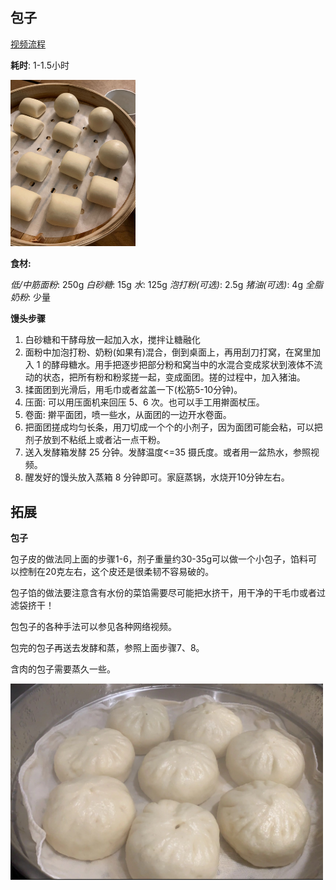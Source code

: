 ## 包子

[视频流程](https://www.bilibili.com/video/BV1zC4y1A7LQ/?spm_id_from=333.999.0.0&vd_source=4838898a071fbf1c0e1abc180bd96552)

**耗时**: 1-1.5小时

<img src="img/raw.jpg" alt="面粉" width="200"/>

**食材:**

*低/中筋面粉*: 250g
*白砂糖*: 15g
*水*: 125g
*泡打粉(可选)*: 2.5g
*猪油(可选)*: 4g
*全脂奶粉*: 少量

**馒头步骤**
1. 白砂糖和干酵母放一起加入水，搅拌让糖融化
2. 面粉中加泡打粉、奶粉(如果有)混合，倒到桌面上，再用刮刀打窝，在窝里加入 1 的酵母糖水。用手把逐步把部分粉和窝当中的水混合变成浆状到液体不流动的状态，把所有粉和粉浆搓一起，变成面团。搓的过程中，加入猪油。
3. 揉面团到光滑后，用毛巾或者盆盖一下(松筋5-10分钟)。
4. 压面: 可以用压面机来回压 5、6 次。也可以手工用擀面杖压。
5. 卷面: 擀平面团，喷一些水，从面团的一边开水卷面。
6. 把面团搓成均匀长条，用刀切成一个个的小剂子，因为面团可能会粘，可以把剂子放到不粘纸上或者沾一点干粉。
7. 送入发酵箱发酵 25 分钟。发酵温度<=35 摄氏度。或者用一盆热水，参照视频。
8. 醒发好的馒头放入蒸箱 8 分钟即可。家庭蒸锅，水烧开10分钟左右。

## 拓展

**包子**

包子皮的做法同上面的步骤1-6，剂子重量约30-35g可以做一个小包子，馅料可以控制在20克左右，这个皮还是很柔韧不容易破的。

包子馅的做法要注意含有水份的菜馅需要尽可能把水挤干，用干净的干毛巾或者过滤袋挤干！

包包子的各种手法可以参见各种网络视频。

包完的包子再送去发酵和蒸，参照上面步骤7、8。

含肉的包子需要蒸久一些。

<img src="img/Veggie.PNG" alt="馒头" width="500"/>

